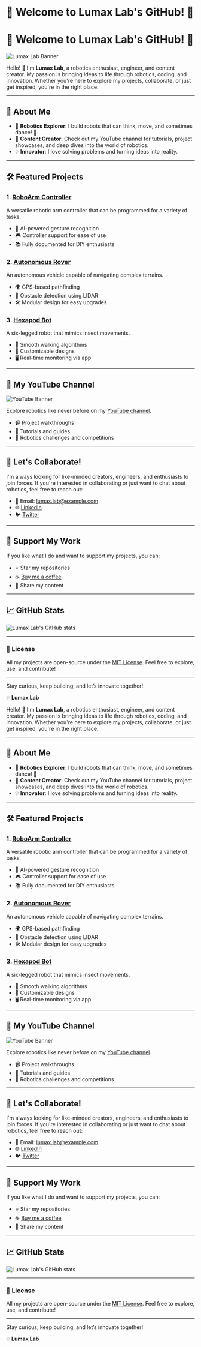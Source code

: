 # 🌟 Welcome to Lumax Lab's GitHub! 🌟

# 🌟 Welcome to Lumax Lab's GitHub! 🌟

![Lumax Lab Banner](https://via.placeholder.com/1200x400?text=Welcome+to+Lumax+Lab)

Hello! 👋 I'm **Lumax Lab**, a robotics enthusiast, engineer, and content creator. My passion is bringing ideas to life through robotics, coding, and innovation. Whether you're here to explore my projects, collaborate, or just get inspired, you're in the right place. 

---

## 🤖 About Me

- 🚀 **Robotics Explorer**: I build robots that can think, move, and sometimes dance! 🕺
- 🎥 **Content Creator**: Check out my YouTube channel for tutorials, project showcases, and deep dives into the world of robotics.
- 💡 **Innovator**: I love solving problems and turning ideas into reality.

---

## 🛠️ Featured Projects

### 1. **[RoboArm Controller](https://github.com/LumaxLab/RoboArm-Controller)**
A versatile robotic arm controller that can be programmed for a variety of tasks.

- 🧠 AI-powered gesture recognition
- 🎮 Controller support for ease of use
- 📚 Fully documented for DIY enthusiasts

### 2. **[Autonomous Rover](https://github.com/LumaxLab/Autonomous-Rover)**
An autonomous vehicle capable of navigating complex terrains.

- 🌍 GPS-based pathfinding
- 🤖 Obstacle detection using LIDAR
- 🛠 Modular design for easy upgrades

### 3. **[Hexapod Bot](https://github.com/LumaxLab/Hexapod-Bot)**
A six-legged robot that mimics insect movements.

- 🦿 Smooth walking algorithms
- 🎨 Customizable designs
- 🖥 Real-time monitoring via app

---

## 🎥 My YouTube Channel

![YouTube Banner](https://via.placeholder.com/800x200?text=Subscribe+to+Lumax+Lab!)

Explore robotics like never before on my [YouTube channel](https://www.youtube.com/channel/yourchannel).

- 📹 Project walkthroughs
- 🔧 Tutorials and guides
- 🎉 Robotics challenges and competitions

---

## 🚀 Let's Collaborate!

I'm always looking for like-minded creators, engineers, and enthusiasts to join forces. If you're interested in collaborating or just want to chat about robotics, feel free to reach out:

- 📧 Email: [lumax.lab@example.com](mailto:lumax.lab@example.com)
- 🌐 [LinkedIn](https://www.linkedin.com/in/lumaxlab)
- 🐦 [Twitter](https://twitter.com/lumaxlab)

---

## 🌟 Support My Work

If you like what I do and want to support my projects, you can:

- ⭐ Star my repositories
- ☕ [Buy me a coffee](https://www.buymeacoffee.com/lumaxlab)
- 📢 Share my content

---

## 📈 GitHub Stats

![Lumax Lab's GitHub stats](https://github-readme-stats.vercel.app/api?username=LumaxLab&show_icons=true&theme=radical)

---

### 📜 License

All my projects are open-source under the [MIT License](https://opensource.org/licenses/MIT). Feel free to explore, use, and contribute!

---

Stay curious, keep building, and let’s innovate together!

💡 **Lumax Lab**


Hello! 👋 I'm **Lumax Lab**, a robotics enthusiast, engineer, and content creator. My passion is bringing ideas to life through robotics, coding, and innovation. Whether you're here to explore my projects, collaborate, or just get inspired, you're in the right place. 

---

## 🤖 About Me

- 🚀 **Robotics Explorer**: I build robots that can think, move, and sometimes dance! 🕺
- 🎥 **Content Creator**: Check out my YouTube channel for tutorials, project showcases, and deep dives into the world of robotics.
- 💡 **Innovator**: I love solving problems and turning ideas into reality.

---

## 🛠️ Featured Projects

### 1. **[RoboArm Controller](https://github.com/LumaxLab/RoboArm-Controller)**
A versatile robotic arm controller that can be programmed for a variety of tasks.

- 🧠 AI-powered gesture recognition
- 🎮 Controller support for ease of use
- 📚 Fully documented for DIY enthusiasts

### 2. **[Autonomous Rover](https://github.com/LumaxLab/Autonomous-Rover)**
An autonomous vehicle capable of navigating complex terrains.

- 🌍 GPS-based pathfinding
- 🤖 Obstacle detection using LIDAR
- 🛠 Modular design for easy upgrades

### 3. **[Hexapod Bot](https://github.com/LumaxLab/Hexapod-Bot)**
A six-legged robot that mimics insect movements.

- 🦿 Smooth walking algorithms
- 🎨 Customizable designs
- 🖥 Real-time monitoring via app

---

## 🎥 My YouTube Channel

![YouTube Banner](https://via.placeholder.com/800x200?text=Subscribe+to+Lumax+Lab!)

Explore robotics like never before on my [YouTube channel](https://www.youtube.com/channel/yourchannel).

- 📹 Project walkthroughs
- 🔧 Tutorials and guides
- 🎉 Robotics challenges and competitions

---

## 🚀 Let's Collaborate!

I'm always looking for like-minded creators, engineers, and enthusiasts to join forces. If you're interested in collaborating or just want to chat about robotics, feel free to reach out:

- 📧 Email: [lumax.lab@example.com](mailto:lumax.lab@example.com)
- 🌐 [LinkedIn](https://www.linkedin.com/in/lumaxlab)
- 🐦 [Twitter](https://twitter.com/lumaxlab)

---

## 🌟 Support My Work

If you like what I do and want to support my projects, you can:

- ⭐ Star my repositories
- ☕ [Buy me a coffee](https://www.buymeacoffee.com/lumaxlab)
- 📢 Share my content

---

## 📈 GitHub Stats

![Lumax Lab's GitHub stats](https://github-readme-stats.vercel.app/api?username=LumaxLab&show_icons=true&theme=radical)

---

### 📜 License

All my projects are open-source under the [MIT License](https://opensource.org/licenses/MIT). Feel free to explore, use, and contribute!

---

Stay curious, keep building, and let’s innovate together!

💡 **Lumax Lab**
